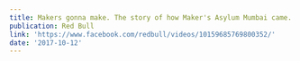 ```yaml
---
title: Makers gonna make. The story of how Maker's Asylum Mumbai came...
publication: Red Bull
link: 'https://www.facebook.com/redbull/videos/10159685769800352/'
date: '2017-10-12'
---
```


